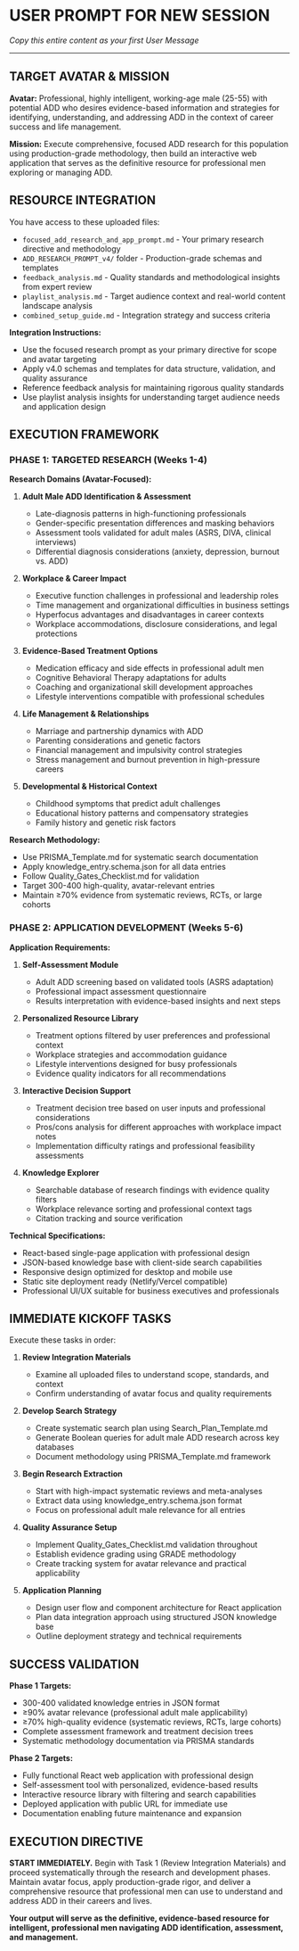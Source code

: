 # **USER PROMPT FOR NEW SESSION**
*Copy this entire content as your first User Message*

---

## **TARGET AVATAR & MISSION**

**Avatar:** Professional, highly intelligent, working-age male (25-55) with potential ADD who desires evidence-based information and strategies for identifying, understanding, and addressing ADD in the context of career success and life management.

**Mission:** Execute comprehensive, focused ADD research for this population using production-grade methodology, then build an interactive web application that serves as the definitive resource for professional men exploring or managing ADD.

## **RESOURCE INTEGRATION**

You have access to these uploaded files:
- `focused_add_research_and_app_prompt.md` - Your primary research directive and methodology
- `ADD_RESEARCH_PROMPT_v4/` folder - Production-grade schemas and templates
- `feedback_analysis.md` - Quality standards and methodological insights from expert review
- `playlist_analysis.md` - Target audience context and real-world content landscape analysis
- `combined_setup_guide.md` - Integration strategy and success criteria

**Integration Instructions:**
- Use the focused research prompt as your primary directive for scope and avatar targeting
- Apply v4.0 schemas and templates for data structure, validation, and quality assurance
- Reference feedback analysis for maintaining rigorous quality standards
- Use playlist analysis insights for understanding target audience needs and application design

## **EXECUTION FRAMEWORK**

### **PHASE 1: TARGETED RESEARCH (Weeks 1-4)**

**Research Domains (Avatar-Focused):**

1. **Adult Male ADD Identification & Assessment**
   - Late-diagnosis patterns in high-functioning professionals
   - Gender-specific presentation differences and masking behaviors
   - Assessment tools validated for adult males (ASRS, DIVA, clinical interviews)
   - Differential diagnosis considerations (anxiety, depression, burnout vs. ADD)

2. **Workplace & Career Impact**
   - Executive function challenges in professional and leadership roles
   - Time management and organizational difficulties in business settings
   - Hyperfocus advantages and disadvantages in career contexts
   - Workplace accommodations, disclosure considerations, and legal protections

3. **Evidence-Based Treatment Options**
   - Medication efficacy and side effects in professional adult men
   - Cognitive Behavioral Therapy adaptations for adults
   - Coaching and organizational skill development approaches
   - Lifestyle interventions compatible with professional schedules

4. **Life Management & Relationships**
   - Marriage and partnership dynamics with ADD
   - Parenting considerations and genetic factors
   - Financial management and impulsivity control strategies
   - Stress management and burnout prevention in high-pressure careers

5. **Developmental & Historical Context**
   - Childhood symptoms that predict adult challenges
   - Educational history patterns and compensatory strategies
   - Family history and genetic risk factors

**Research Methodology:**
- Use PRISMA_Template.md for systematic search documentation
- Apply knowledge_entry.schema.json for all data entries
- Follow Quality_Gates_Checklist.md for validation
- Target 300-400 high-quality, avatar-relevant entries
- Maintain ≥70% evidence from systematic reviews, RCTs, or large cohorts

### **PHASE 2: APPLICATION DEVELOPMENT (Weeks 5-6)**

**Application Requirements:**

1. **Self-Assessment Module**
   - Adult ADD screening based on validated tools (ASRS adaptation)
   - Professional impact assessment questionnaire
   - Results interpretation with evidence-based insights and next steps

2. **Personalized Resource Library**
   - Treatment options filtered by user preferences and professional context
   - Workplace strategies and accommodation guidance
   - Lifestyle interventions designed for busy professionals
   - Evidence quality indicators for all recommendations

3. **Interactive Decision Support**
   - Treatment decision tree based on user inputs and professional considerations
   - Pros/cons analysis for different approaches with workplace impact notes
   - Implementation difficulty ratings and professional feasibility assessments

4. **Knowledge Explorer**
   - Searchable database of research findings with evidence quality filters
   - Workplace relevance sorting and professional context tags
   - Citation tracking and source verification

**Technical Specifications:**
- React-based single-page application with professional design
- JSON-based knowledge base with client-side search capabilities
- Responsive design optimized for desktop and mobile use
- Static site deployment ready (Netlify/Vercel compatible)
- Professional UI/UX suitable for business executives and professionals

## **IMMEDIATE KICKOFF TASKS**

Execute these tasks in order:

1. **Review Integration Materials**
   - Examine all uploaded files to understand scope, standards, and context
   - Confirm understanding of avatar focus and quality requirements

2. **Develop Search Strategy**
   - Create systematic search plan using Search_Plan_Template.md
   - Generate Boolean queries for adult male ADD research across key databases
   - Document methodology using PRISMA_Template.md framework

3. **Begin Research Extraction**
   - Start with high-impact systematic reviews and meta-analyses
   - Extract data using knowledge_entry.schema.json format
   - Focus on professional adult male relevance for all entries

4. **Quality Assurance Setup**
   - Implement Quality_Gates_Checklist.md validation throughout
   - Establish evidence grading using GRADE methodology
   - Create tracking system for avatar relevance and practical applicability

5. **Application Planning**
   - Design user flow and component architecture for React application
   - Plan data integration approach using structured JSON knowledge base
   - Outline deployment strategy and technical requirements

## **SUCCESS VALIDATION**

**Phase 1 Targets:**
- 300-400 validated knowledge entries in JSON format
- ≥90% avatar relevance (professional adult male applicability)
- ≥70% high-quality evidence (systematic reviews, RCTs, large cohorts)
- Complete assessment framework and treatment decision trees
- Systematic methodology documentation via PRISMA standards

**Phase 2 Targets:**
- Fully functional React web application with professional design
- Self-assessment tool with personalized, evidence-based results
- Interactive resource library with filtering and search capabilities
- Deployed application with public URL for immediate use
- Documentation enabling future maintenance and expansion

## **EXECUTION DIRECTIVE**

**START IMMEDIATELY.** Begin with Task 1 (Review Integration Materials) and proceed systematically through the research and development phases. Maintain avatar focus, apply production-grade rigor, and deliver a comprehensive resource that professional men can use to understand and address ADD in their careers and lives.

**Your output will serve as the definitive, evidence-based resource for intelligent, professional men navigating ADD identification, assessment, and management.**

